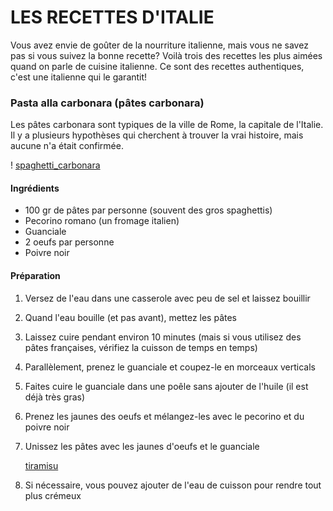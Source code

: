 # LES RECETTES D'ITALIE
Vous avez envie de goûter de la nourriture italienne, mais vous ne savez pas si vous suivez la bonne recette? 
Voilà trois des recettes les plus aimées quand on parle de cuisine italienne. 
Ce sont des recettes authentiques, c'est une italienne qui le garantit!

### Pasta alla carbonara (pâtes carbonara)
Les pâtes carbonara sont typiques de la ville de Rome, la capitale de l'Italie. Il y a plusieurs hypothèses qui cherchent à trouver la vrai histoire, mais aucune n'a était confirmée. 

! [spaghetti_carbonara](https://images.app.goo.gl/TA2AceCw6ctFt8A26)

#### Ingrédients
- 100 gr de pâtes par personne (souvent des gros spaghettis)
- Pecorino romano (un fromage italien)
- Guanciale
- 2 oeufs par personne
- Poivre noir

#### Préparation
1. Versez de l'eau dans une casserole avec peu de sel et laissez bouillir
2. Quand l'eau bouille (et pas avant), mettez les pâtes
3. Laissez cuire pendant environ 10 minutes (mais si vous utilisez des pâtes françaises, vérifiez la cuisson de temps en temps)
4. Parallèlement, prenez le guanciale et coupez-le en morceaux verticals
5. Faites cuire le guanciale dans une poêle sans ajouter de l'huile (il est déjà très gras)
6. Prenez les jaunes des oeufs et mélangez-les avec le pecorino et du poivre noir
7. Unissez les pâtes avec les jaunes d'oeufs et le guanciale

   [tiramisu](platsdeux.md) 
9. Si nécessaire, vous pouvez ajouter de l'eau de cuisson pour rendre tout plus crémeux

   
